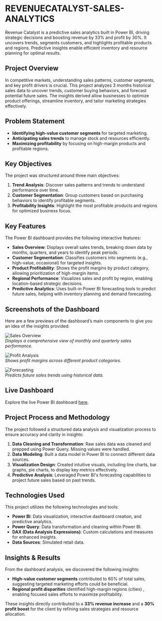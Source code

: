 # REVENUECATALYST-SALES-ANALYTICS
Revenue Catalyst is a predictive sales analytics built in Power BI, driving strategic decisions and boosting revenue by 33% and profit by 30%. It uncovers trends, segments customers, and highlights profitable products and regions. Predictive insights enable efficient inventory and resource planning for optimal results.

## Project Overview

In competitive markets, understanding sales patterns, customer segments, and key profit drivers is crucial. This project analyzes 3 months historical sales data to uncover trends, customer buying behaviors, and forecast potential future sales. The insights derived allow businesses to optimize product offerings, streamline inventory, and tailor marketing strategies effectively.

## Problem Statement 

- **Identifying high-value customer segments** for targeted marketing.
- **Anticipating sales trends** to manage stock and resources efficiently.
- **Maximizing profitability** by focusing on high-margin products and profitable regions.

## Key Objectives
The project was structured around three main objectives:
1. **Trend Analysis**: Discover sales patterns and trends to understand performance over time.
2. **Customer Segmentation**: Group customers based on purchasing behaviors to identify profitable segments.
3. **Profitability Insights**: Highlight the most profitable products and regions for optimized business focus.

## Key Features

The Power BI dashboard provides the following interactive features:
- **Sales Overview**: Displays overall sales trends, breaking down data by months, quarters, and years to identify peak periods.
- **Customer Segmentation**: Classifies customers into segments (e.g., high-value, occasional) for targeted insights.
- **Product Profitability**: Shows the profit margins by product category, allowing prioritization of high-margin items.
- **Regional Performance**: Visualizes sales and profit by region, enabling location-based strategic decisions.
- **Predictive Analytics**: Uses built-in Power BI forecasting tools to predict future sales, helping with inventory planning and demand forecasting.

## Screenshots of the Dashboard

Here are a few previews of the dashboard’s main components to give you an idea of the insights provided:

![Sales Overview](link-to-screenshot1)  
*Displays a comprehensive view of monthly and quarterly sales performance.*

![Profit Analysis](link-to-screenshot3)  
*Shows profit margins across different product categories.*

![Forecasting](link-to-screenshot4)  
*Predicts future sales trends using historical data.*

## Live Dashboard

Explore the live Power BI dashboard [here](https://app.powerbi.com/groups/me/reports/1ccfd463-23e1-4c18-a9ef-8d6090a0c032/b84d6993a5b0d3e3823d?experience=power-bi).

## Project Process and Methodology

The project followed a structured data analysis and visualization process to ensure accuracy and clarity in insights:

1. **Data Cleaning and Transformation**: Raw sales data was cleaned and prepped using Power Query. Missing values were handled.
2. **Data Modeling**: Built a data model in Power BI to connect different data sources.
3. **Visualization Design**: Created intuitive visuals, including line charts, bar graphs, pie charts, to display key metrics effectively.
4. **Predictive Analysis**: Leveraged Power BI's forecasting capabilities to project future sales based on past trends.

## Technologies Used

This project utilizes the following technologies and tools:
- **Power BI**: Data visualization, interactive dashboard creation, and predictive analytics.
- **Power Query**: Data transformation and cleaning within Power BI.
- **DAX (Data Analysis Expressions)**: Custom calculations and measures for enhanced insights.
- **Data Sources**: Simulated retail data.

## Insights & Results

From the dashboard analysis, we discovered the following insights:
- **High-value customer segments** contributed to 60% of total sales, suggesting targeted marketing efforts could be beneficial.
- **Regional profit disparities** identified high-margin regions (cities) , enabling focused sales efforts to maximize profitability.

These insights directly contributed to a **33% revenue increase** and a **30% profit boost** for the client by refining sales strategies and resource allocation.




